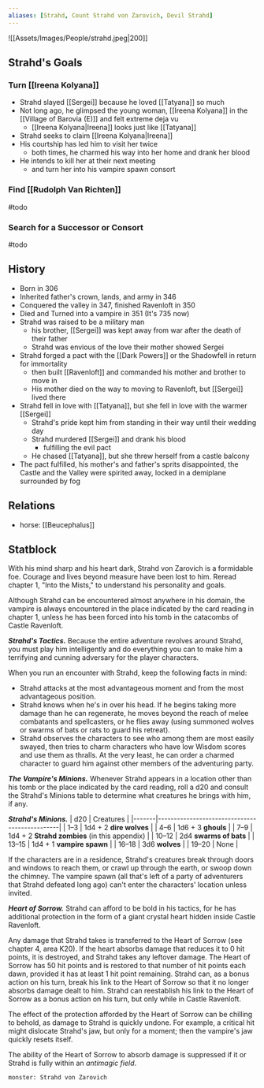 ```yaml
---
aliases: [Strahd, Count Strahd von Zarovich, Devil Strahd]
---
```

![[Assets/Images/People/strahd.jpeg|200]]
## Strahd's Goals
### Turn [[Ireena Kolyana]]
- Strahd slayed [[Sergei]] because he loved [[Tatyana]] so much
- Not long ago, he glimpsed the young woman, [[Ireena Kolyana]] in the [[Village of Barovia (E)]] and felt extreme deja vu
	- [[Ireena Kolyana|Ireena]] looks just like [[Tatyana]]
- Strahd seeks to claim [[Ireena Kolyana|Ireena]]
- His courtship has led him to visit her twice
	- both times, he charmed his way into her home and drank her blood
- He intends to kill her at their next meeting
	- and turn her into his vampire spawn consort

### Find [[Rudolph Van Richten]]
#todo 
### Search for a Successor or Consort
#todo 

## History
- Born in 306
- Inherited father's crown, lands, and army in 346
- Conquered the valley in 347, finished Ravenloft in 350
- Died and Turned into a vampire in 351 (It's 735 now)
- Strahd was raised to be a military man
	- his brother, [[Sergei]] was kept away from war after the death of their father
	- Strahd was envious of the love their mother showed Sergei
- Strahd forged a pact with the [[Dark Powers]] or the Shadowfell in return for immortality
	- then built [[Ravenloft]] and commanded his mother and brother to move in
	- His mother died on the way to moving to Ravenloft, but [[Sergei]] lived there
- Strahd fell in love with [[Tatyana]], but she fell in love with the warmer [[Sergei]]
	- Strahd's pride kept him from standing in their way until their wedding day
	- Strahd murdered [[Sergei]] and drank his blood
		- fulfilling the evil pact
	- He chased [[Tatyana]], but she threw herself from a castle balcony
- The pact fulfilled, his mother's and father's sprits disappointed, the Castle and the Valley were spirited away, locked in a demiplane surrounded by fog

## Relations
- horse: [[Beucephalus]]

## Statblock
With his mind sharp and his heart dark, Strahd von Zarovich is a formidable foe. Courage and lives beyond measure have been lost to him. Reread chapter 1, "Into the Mists," to understand his personality and goals.

Although Strahd can be encountered almost anywhere in his domain, the vampire is always encountered in the place indicated by the card reading in chapter 1, unless he has been forced into his tomb in the catacombs of Castle Ravenloft.

***Strahd's Tactics.*** Because the entire adventure revolves around Strahd, you must play him intelligently and do everything you can to make him a terrifying and cunning adversary for the player characters.

When you run an encounter with Strahd, keep the following facts in mind:

- Strahd attacks at the most advantageous moment and from the most advantageous position.
- Strahd knows when he's in over his head. If he begins taking more damage than he can regenerate, he moves beyond the reach of melee combatants and spellcasters, or he flies away (using summoned wolves or swarms of bats or rats to guard his retreat).
- Strahd observes the characters to see who among them are most easily swayed, then tries to charm characters who have low Wisdom scores and use them as thralls. At the very least, he can order a charmed character to guard him against other members of the adventuring party.

***The Vampire's Minions.*** Whenever Strahd appears in a location other than his tomb or the place indicated by the card reading, roll a d20 and consult the Strahd's Minions table to determine what creatures he brings with him, if any.

***Strahd's Minions.*** 
| d20   | Creatures                                     |
|-------|-----------------------------------------------|
| 1–3   | 1d4 + 2 **dire wolves**                       |
| 4–6   | 1d6 + 3 **ghouls**                            |
| 7–9   | 1d4 + 2 **Strahd zombies** (in this appendix) |
| 10–12 | 2d4 **swarms of bats**                        |
| 13–15 | 1d4 + 1 **vampire spawn**                     |
| 16–18 | 3d6 **wolves**                                |
| 19–20 | None                                          |

If the characters are in a residence, Strahd's creatures break through doors and windows to reach them, or crawl up through the earth, or swoop down the chimney. The vampire spawn (all that's left of a party of adventurers that Strahd defeated long ago) can't enter the characters' location unless invited.

***Heart of Sorrow.*** Strahd can afford to be bold in his tactics, for he has additional protection in the form of a giant crystal heart hidden inside Castle Ravenloft.

Any damage that Strahd takes is transferred to the Heart of Sorrow (see chapter 4, area K20). If the heart absorbs damage that reduces it to 0 hit points, it is destroyed, and Strahd takes any leftover damage. The Heart of Sorrow has 50 hit points and is restored to that number of hit points each dawn, provided it has at least 1 hit point remaining. Strahd can, as a bonus action on his turn, break his link to the Heart of Sorrow so that it no longer absorbs damage dealt to him. Strahd can reestablish his link to the Heart of Sorrow as a bonus action on his turn, but only while in Castle Ravenloft.

The effect of the protection afforded by the Heart of Sorrow can be chilling to behold, as damage to Strahd is quickly undone. For example, a critical hit might dislocate Strahd's jaw, but only for a moment; then the vampire's jaw quickly resets itself.

The ability of the Heart of Sorrow to absorb damage is suppressed if it or Strahd is fully within an *antimagic field*.


```statblock
monster: Strahd von Zarovich
```
